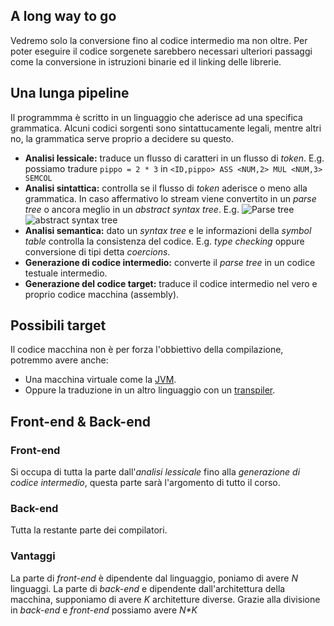 ## A long way to go
Vedremo solo la conversione fino al codice intermedio ma non oltre.
Per poter eseguire il codice sorgenete sarebbero necessari ulteriori passaggi come la conversione in istruzioni binarie ed il linking delle librerie.
## Una lunga pipeline
Il programmma è scritto in un linguaggio che aderisce ad una specifica grammatica.
Alcuni codici sorgenti sono sintattucamente legali, mentre altri no, la grammatica serve proprio a decidere su questo.
* **Analisi lessicale:** traduce un flusso di caratteri in un flusso di *token*.
	E.g. possiamo tradure  `pippo = 2 * 3` in `<ID,pippo> ASS <NUM,2> MUL <NUM,3> SEMCOL`
* **Analisi sintattica:** controlla se il flusso di *token* aderisce o meno alla grammatica.
  In caso affermativo lo stream viene convertito in un *parse tree* o ancora meglio in un *abstract syntax tree*.
	E.g. ![Parse tree](parse_tree_intro.png) ![abstract syntax tree](abstract_syntax_tree_intro.png)
* **Analisi semantica:** dato un *syntax tree* e le informazioni della *symbol table* controlla la consistenza del codice.
	E.g. *type checking* oppure conversione di tipi detta *coercions*.
* **Generazione di codice intermedio:** converte il *parse tree* in un codice testuale intermedio.
* **Generazione del codice target:** traduce il codice intermedio nel vero e proprio codice macchina (assembly).
## Possibili target
Il codice macchina non è per forza l'obbiettivo della compilazione, potremmo avere anche:
* Una macchina virtuale come la [JVM](https://en.wikipedia.org/wiki/Java_virtual_machine).
* Oppure la traduzione in un altro linguaggio con un [transpiler](https://en.wikipedia.org/wiki/Source-to-source_compiler).
## Front-end & Back-end
### Front-end
Si occupa di tutta la parte dall'*analisi lessicale* fino alla *generazione di codice intermedio*, questa parte sarà l'argomento di tutto il corso.
### Back-end
Tutta la restante parte dei compilatori.
### Vantaggi
La parte di *front-end* è dipendente dal linguaggio, poniamo di avere *N* linguaggi.
La parte di *back-end* e dipendente dall'architettura della macchina, supponiamo di avere *K* architetture diverse.
Grazie alla divisione in *back-end* e *front-end* possiamo avere *N\*K* 